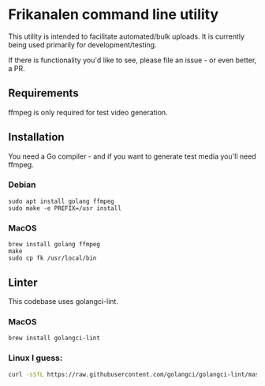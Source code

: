 # Frikanalen command line utility

This utility is intended to facilitate automated/bulk uploads.
It is currently being used primarily for development/testing.

If there is functionality you'd like to see, please file an issue - or even better, a PR.

## Requirements

ffmpeg is only required for test video generation.

## Installation

You need a Go compiler - and if you want to generate test media you'll need ffmpeg.

### Debian
```
sudo apt install golang ffmpeg
sudo make -e PREFIX=/usr install
```

### MacOS

```
brew install golang ffmpeg
make
sudo cp fk /usr/local/bin
```

## Linter

This codebase uses golangci-lint.

### MacOS

```
brew install golangci-lint
```

### Linux I guess:

```bash
curl -sSfL https://raw.githubusercontent.com/golangci/golangci-lint/master/install.sh | sh -s -- -b $(go env GOPATH)/bin v1.43.0
```
